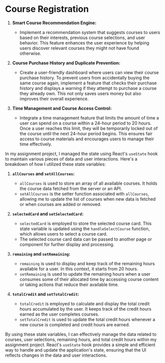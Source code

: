 
# Course Registration

1. **Smart Course Recommendation Engine:**
   - Implement a recommendation system that suggests courses to users based on their interests, previous course selections, and user behavior. This feature enhances the user experience by helping users discover relevant courses they might not have found otherwise.

2. **Course Purchase History and Duplicate Prevention:**
   - Create a user-friendly dashboard where users can view their course purchase history. To prevent users from accidentally buying the same course again, implement a feature that checks their purchase history and displays a warning if they attempt to purchase a course they already own. This not only saves users money but also improves their overall experience.

3. **Time Management and Course Access Control:**
   - Integrate a time management feature that limits the amount of time a user can spend on a course within a 24-hour period to 20 hours. Once a user reaches this limit, they will be temporarily locked out of the course until the next 24-hour period begins. This ensures fair access to course materials and encourages users to manage their time effectively.


In my assignment project, I managed the state using React's `useState` hook to maintain various pieces of data and user interactions. Here's a breakdown of how I utilized these state variables:

1. **`allCourses` and `setAllCourses`:**
   - `allCourses` is used to store an array of all available courses. It holds the course data fetched from the server or an API.
   - `setAllCourses` is the setter function associated with `allCourses`, allowing me to update the list of courses when new data is fetched or when courses are added or removed.

2. **`selectedCard` and `setSelectedCard`:**
   - `selectedCard` is employed to store the selected course card. This state variable is updated using the `handleSelectCourse` function, which allows users to select a course card.
   - The selected course card data can be passed to another page or component for further display and processing.

3. **`remaining` and `setRemaining`:**
   - `remaining` is used to display and keep track of the remaining hours available for a user. In this context, it starts from 20 hours.
   - `setRemaining` is used to update the remaining hours when a user consumes some of their allocated time by accessing course content or taking actions that reduce their available time.

4. **`totalCredit` and `setTotalCredit`:**
   - `totalCredit` is employed to calculate and display the total credit hours accumulated by the user. It keeps track of the credit hours earned as the user completes courses.
   - `setTotalCredit` is used to update the total credit hours whenever a new course is completed and credit hours are earned.

By using these state variables, I can effectively manage the data related to courses, user selections, remaining hours, and total credit hours within my assignment project. React's `useState` hook provides a simple and efficient way to handle and update the application's state, ensuring that the UI reflects changes in the data and user interactions.






